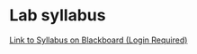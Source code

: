 # Lab syllabus
[Link to Syllabus on Blackboard (Login Required)](https://blackboard.jhu.edu/webapps/blackboard/content/listContent.jsp?course_id=_215105_1&content_id=_8169015_1&mode=reset)
    


